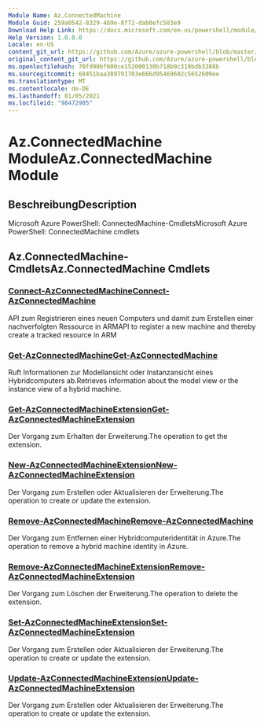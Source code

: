 ```yaml
---
Module Name: Az.ConnectedMachine
Module Guid: 259a0542-8329-4b9e-8f72-dab0efc583e9
Download Help Link: https://docs.microsoft.com/en-us/powershell/module/az.connectedmachine
Help Version: 1.0.0.0
Locale: en-US
content_git_url: https://github.com/Azure/azure-powershell/blob/master/src/ConnectedMachine/help/Az.ConnectedMachine.md
original_content_git_url: https://github.com/Azure/azure-powershell/blob/master/src/ConnectedMachine/help/Az.ConnectedMachine.md
ms.openlocfilehash: 70fd90bf600ce152000130b718b9c319bdb3288b
ms.sourcegitcommit: 68451baa389791703e666d95469602c5652609ee
ms.translationtype: MT
ms.contentlocale: de-DE
ms.lasthandoff: 01/05/2021
ms.locfileid: "98472905"
---
```

# <span data-ttu-id="a0bd6-101">Az.ConnectedMachine Module</span><span class="sxs-lookup"><span data-stu-id="a0bd6-101">Az.ConnectedMachine Module</span></span>
## <span data-ttu-id="a0bd6-102">Beschreibung</span><span class="sxs-lookup"><span data-stu-id="a0bd6-102">Description</span></span>
<span data-ttu-id="a0bd6-103">Microsoft Azure PowerShell: ConnectedMachine-Cmdlets</span><span class="sxs-lookup"><span data-stu-id="a0bd6-103">Microsoft Azure PowerShell: ConnectedMachine cmdlets</span></span>

## <span data-ttu-id="a0bd6-104">Az.ConnectedMachine-Cmdlets</span><span class="sxs-lookup"><span data-stu-id="a0bd6-104">Az.ConnectedMachine Cmdlets</span></span>
### [<span data-ttu-id="a0bd6-105">Connect-AzConnectedMachine</span><span class="sxs-lookup"><span data-stu-id="a0bd6-105">Connect-AzConnectedMachine</span></span>](Connect-AzConnectedMachine.md)
<span data-ttu-id="a0bd6-106">API zum Registrieren eines neuen Computers und damit zum Erstellen einer nachverfolgten Ressource in ARM</span><span class="sxs-lookup"><span data-stu-id="a0bd6-106">API to register a new machine and thereby create a tracked resource in ARM</span></span>

### [<span data-ttu-id="a0bd6-107">Get-AzConnectedMachine</span><span class="sxs-lookup"><span data-stu-id="a0bd6-107">Get-AzConnectedMachine</span></span>](Get-AzConnectedMachine.md)
<span data-ttu-id="a0bd6-108">Ruft Informationen zur Modellansicht oder Instanzansicht eines Hybridcomputers ab.</span><span class="sxs-lookup"><span data-stu-id="a0bd6-108">Retrieves information about the model view or the instance view of a hybrid machine.</span></span>

### [<span data-ttu-id="a0bd6-109">Get-AzConnectedMachineExtension</span><span class="sxs-lookup"><span data-stu-id="a0bd6-109">Get-AzConnectedMachineExtension</span></span>](Get-AzConnectedMachineExtension.md)
<span data-ttu-id="a0bd6-110">Der Vorgang zum Erhalten der Erweiterung.</span><span class="sxs-lookup"><span data-stu-id="a0bd6-110">The operation to get the extension.</span></span>

### [<span data-ttu-id="a0bd6-111">New-AzConnectedMachineExtension</span><span class="sxs-lookup"><span data-stu-id="a0bd6-111">New-AzConnectedMachineExtension</span></span>](New-AzConnectedMachineExtension.md)
<span data-ttu-id="a0bd6-112">Der Vorgang zum Erstellen oder Aktualisieren der Erweiterung.</span><span class="sxs-lookup"><span data-stu-id="a0bd6-112">The operation to create or update the extension.</span></span>

### [<span data-ttu-id="a0bd6-113">Remove-AzConnectedMachine</span><span class="sxs-lookup"><span data-stu-id="a0bd6-113">Remove-AzConnectedMachine</span></span>](Remove-AzConnectedMachine.md)
<span data-ttu-id="a0bd6-114">Der Vorgang zum Entfernen einer Hybridcomputeridentität in Azure.</span><span class="sxs-lookup"><span data-stu-id="a0bd6-114">The operation to remove a hybrid machine identity in Azure.</span></span>

### [<span data-ttu-id="a0bd6-115">Remove-AzConnectedMachineExtension</span><span class="sxs-lookup"><span data-stu-id="a0bd6-115">Remove-AzConnectedMachineExtension</span></span>](Remove-AzConnectedMachineExtension.md)
<span data-ttu-id="a0bd6-116">Der Vorgang zum Löschen der Erweiterung.</span><span class="sxs-lookup"><span data-stu-id="a0bd6-116">The operation to delete the extension.</span></span>

### [<span data-ttu-id="a0bd6-117">Set-AzConnectedMachineExtension</span><span class="sxs-lookup"><span data-stu-id="a0bd6-117">Set-AzConnectedMachineExtension</span></span>](Set-AzConnectedMachineExtension.md)
<span data-ttu-id="a0bd6-118">Der Vorgang zum Erstellen oder Aktualisieren der Erweiterung.</span><span class="sxs-lookup"><span data-stu-id="a0bd6-118">The operation to create or update the extension.</span></span>

### [<span data-ttu-id="a0bd6-119">Update-AzConnectedMachineExtension</span><span class="sxs-lookup"><span data-stu-id="a0bd6-119">Update-AzConnectedMachineExtension</span></span>](Update-AzConnectedMachineExtension.md)
<span data-ttu-id="a0bd6-120">Der Vorgang zum Erstellen oder Aktualisieren der Erweiterung.</span><span class="sxs-lookup"><span data-stu-id="a0bd6-120">The operation to create or update the extension.</span></span>


